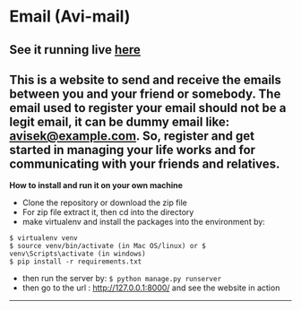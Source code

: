 # Email (Avi-mail)
See it running live [here](https://letsmail.herokuapp.com/)
---
This is a website to send and receive the emails between you and your friend or somebody.
The email used to register your email should not be a legit email, it can be dummy email like:
avisek@example.com. So, register and get started in managing your life works and for communicating with your friends
and relatives.
---
**How to install and run it on your own machine**
- Clone the repository or download the zip file
- For zip file extract it, then cd into the directory 
- make virtualenv and install the packages into the environment by:
```
$ virtualenv venv
$ source venv/bin/activate (in Mac OS/linux) or $ venv\Scripts\activate (in windows)
$ pip install -r requirements.txt
```
- then run the server by:
`$ python manage.py runserver`
- then go to the url : http://127.0.0.1:8000/ and see the website in action

---


 

